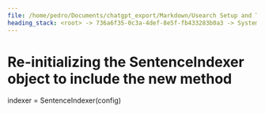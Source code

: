 ```yaml
---
file: /home/pedro/Documents/chatgpt_export/Markdown/Usearch Setup and Testing.md
heading_stack: <root> -> 736a6f35-0c3a-4def-8e5f-fb433283b0a3 -> System -> 7e1fc11a-385d-4641-83a5-24bcd0f772a6 -> System -> aaa28f28-7a3d-4adc-9c31-2e24b825ee2c -> User -> 431e417f-ba17-4c71-8651-4bb4fc005b8a -> Assistant -> 5efa9536-227a-4097-a943-8a062fa36ebb -> Tool -> 0125b662-4281-4b16-a7df-c31bce9c8ddd -> Assistant -> bbb603db-a333-4ce8-90a2-a060fe0913fe -> Tool -> e359e771-2ded-442d-84dd-9197c84f3a10 -> Assistant -> 52917e86-ff86-4af7-b631-331103ecd0ba -> Tool -> faa2d1e3-8ba1-40f7-bb9b-0529d8b66d9b -> Assistant -> eedb56d6-43ee-4b2a-bab7-b0a66cd5e743 -> Tool -> ede47510-19d2-4507-9e28-e101779dfc56 -> Assistant -> d36982cb-1dff-408e-a3e2-7ebbd9651f28 -> Tool -> 80c4522b-cbf5-44a7-a234-be8818417cee -> Assistant -> f9a4c4b4-dd9b-4aa5-a44d-8261813f74eb -> Tool -> 3d31e99b-d204-492b-bb21-a15ae70e39e5 -> Assistant -> ffe7ec2c-9ab9-41fd-af79-b5dbd8ab21d2 -> Tool -> 2d62042c-555a-4768-ad75-ac8471355ad9 -> Assistant -> aaa2efa5-1015-45f4-a14e-2ac9de41f9d3 -> User -> 27e9ad5a-5943-4b9a-8d53-57be00420983 -> Assistant -> efdfb750-f062-49f0-a748-0aaef6133343 -> Tool -> e64111fc-6337-49bf-9f28-90254d2d75a8 -> Assistant -> d9e1ada1-bceb-4e5a-adc2-f07012d9ddb2 -> Tool -> 270ee728-6db3-4efc-8743-9a1a75e88d1f -> Assistant -> eb022945-6bb7-497e-9288-7da0524271db -> Tool -> 07220b62-5840-461e-8dd2-094eb7b9ea9b -> Assistant -> 6af2f9ba-7e0c-41aa-bedb-a036a7ab2661 -> Tool -> 2b495532-8842-4d73-a1cd-7760c923cc4b -> Assistant -> aaa24e6b-073d-4378-aaa3-3b15770b7e04 -> User -> 4eb099d5-5320-4026-946d-3a316d081126 -> Assistant -> a5404c36-a23d-4d08-9288-5f367fa2af06 -> Tool -> Sample sentences with some similar and some different meanings -> Generate embeddings for the sample sentences -> Initialize a usearch index for the embeddings -> Add embeddings to the index -> Verify the index -> 1263b678-1c92-4fc2-a12f-55c3ec158473 -> Assistant -> 04cdd239-af78-40f6-b6fd-ab0e6e12f49d -> Tool -> Function to search for similar sentences -> Test the function with a query -> 59921e28-a359-43a8-9774-f7aed1c23927 -> Assistant -> aaa2ae00-752f-43a8-b40c-eb5a28503319 -> User -> c815a18a-ff6b-4013-9d73-1974a7e7f5e0 -> Assistant -> Features of a Robust Semantic Search Library -> Core Features -> Metadata Handling -> Interface -> Miscellaneous/Utility Functions -> Abstractions -> User-Friendly Design -> aaa258af-22d7-48e5-afd0-8ab0b857e61c -> User -> 98be4f3e-f01d-49f8-876d-b88c7ae4defb -> Assistant -> CLI Tool Design: SemanticSearchCLI -> Core Features -> Metadata Handling -> Interface -> Miscellaneous/Utility Functions -> Abstractions -> Example Commands -> User-Friendly Design -> aaa219da-7adc-4fd8-9b9f-9f6167516c14 -> User -> 5112851c-7493-4339-a32c-d61ad55e4011 -> Assistant -> aaa26df5-1515-4b4f-b95a-4981c8e682da -> User -> db12bec8-82eb-402b-b389-1ef7bf3ab8ec -> Assistant -> 849f50c2-a40a-4bdd-a6cb-8283af8d1c24 -> Tool -> Installing required packages for logging and rich output -> e3a8f39c-b202-4722-86b9-9e0f2f6095aa -> Assistant -> 42fe0006-c96d-4deb-9050-de02eb3dbc0b -> Tool -> Importing required modules -> 88aed8db-412b-4c77-a068-cd5c61d367c5 -> Assistant -> 6253c7ae-0579-4a2a-907b-48f9e3f4616e -> Tool -> Setting up the logger -> db69a04c-1077-4883-904b-bdba4fee2d82 -> Assistant -> e216c828-2c4e-4988-beb5-d9ddf161a9fc -> Tool -> Implementing the SentenceIndexer class in the 'indexer' module -> 3a4e0da9-c9d2-441c-a388-c31dac156af4 -> Assistant -> d7651b08-61b9-47ed-9738-a2852a618308 -> Tool -> Testing the SentenceIndexer class -> 786c1933-783c-4329-8b9f-d5e41fd90492 -> Assistant -> c2265b5e-2baf-4372-ac47-45d1fca6f383 -> Tool -> Implementing the index_sentences method in SentenceIndexer -> 85a78b4e-d7e0-412a-9e60-b03d75645982 -> Assistant -> 428bdcc5-ba3a-4284-89e1-1df7c2d3bd63 -> Tool -> Correcting the syntax error by adding the method inside the class definition -> 2f3ea362-9927-4d73-b591-7f3ba5c77fcb -> Assistant -> 028ce8df-8a7d-4b98-a45a-7021681bcb52 -> Tool -> Testing the index_sentences method -> 88418d33-1f5b-4ad5-9093-d985d1e03d93 -> Assistant -> 39bc8aac-bc89-45ea-838d-9121bc3d2d16 -> Tool -> Re-initializing the SentenceIndexer object to include the new method -> Testing the index_sentences method again -> bbc1bf3e-f509-4a4c-b369-0eb0176c80fa -> Assistant -> c3e2219a-5451-4294-9b43-186fe6851de8 -> Tool -> Implementing the search method in SentenceIndexer -> f0ed30ae-be83-4805-b3dc-143c4a25e368 -> Assistant -> 44c4294c-055f-4d4e-b760-a7878e6ce33f -> Tool -> Correcting the syntax error by adding the method inside the class definition -> 1521de82-1933-44bc-b3db-1e06726020f3 -> Assistant -> 4d9b7baf-1422-46eb-95f2-d90f3558dae8 -> Tool -> Re-initializing the SentenceIndexer object to include the new method
---
```

# Re-initializing the SentenceIndexer object to include the new method
indexer = SentenceIndexer(config)
